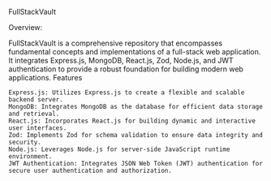 FullStackVault

Overview:

FullStackVault is a comprehensive repository that encompasses fundamental concepts and implementations of a full-stack web application. It integrates Express.js, MongoDB, React.js, Zod, Node.js, and JWT authentication to provide a robust foundation for building modern web applications.
Features

    Express.js: Utilizes Express.js to create a flexible and scalable backend server.
    MongoDB: Integrates MongoDB as the database for efficient data storage and retrieval.
    React.js: Incorporates React.js for building dynamic and interactive user interfaces.
    Zod: Implements Zod for schema validation to ensure data integrity and security.
    Node.js: Leverages Node.js for server-side JavaScript runtime environment.
    JWT Authentication: Integrates JSON Web Token (JWT) authentication for secure user authentication and authorization.
